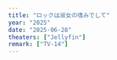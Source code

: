```yaml
---
title: "ロックは淑女の嗜みでして"
year: "2025"
date: "2025-06-28"
theaters: ["Jellyfin"]
remark: ["TV-14"]
---
```

